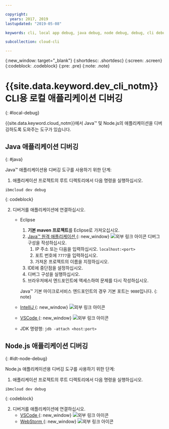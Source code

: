 ```yaml
---

copyright:
  years: 2017, 2019
lastupdated: "2019-05-08"

keywords: cli, local app debug, java debug, node debug, debug, cli debug, local cli, ibmcloud dev, dev debug

subcollection: cloud-cli

---
```


{:new_window: target="_blank"}
{:shortdesc: .shortdesc}
{:screen: .screen}
{:codeblock: .codeblock}
{:pre: .pre}
{:note: .note}

# {{site.data.keyword.dev_cli_notm}} CLI용 로컬 애플리케이션 디버깅
{: #local-debug}

{{site.data.keyword.cloud_notm}}에서 Java&trade; 및 Node.js의 애플리케이션을 디버깅하도록 도와주는 도구가 있습니다.

## Java 애플리케이션 디버깅
{: #java}

Java&trade; 애플리케이션용 디버깅 도구를 사용하기 위한 단계:

1. 애플리케이션 프로젝트의 루트 디렉토리에서 다음 명령을 실행하십시오.

  ```
ibmcloud dev debug
  ```
  {: codeblock}

2. 디버거를 애플리케이션에 연결하십시오.

	* Eclipse
      1. **기본 maven 프로젝트**를 Eclipse로 가져오십시오.
      2. [Java&trade; 원격 애플리케이션 ](http://help.eclipse.org/neon/index.jsp?topic=%2Forg.eclipse.jdt.doc.user%2Ftasks%2Ftask-remotejava_launch_config.htm){: new_window} ![외부 링크 아이콘](../../icons/launch-glyph.svg "외부 링크 아이콘") 디버그 구성을 작성하십시오.
         1. IP 주소 또는 다음을 입력하십시오. `localhost:<port>`  
         2. 포트 번호에 `7777`을 입력하십시오.
         3. 가져온 프로젝트의 이름을 지정하십시오.
      6. IDE에 중단점을 설정하십시오.
      7. 디버그 구성을 실행하십시오.
      8. 브라우저에서 엔드포인트에 액세스하여 문제를 다시 작성하십시오.  
	   
	   Java&trade; 기본 마이크로서비스 엔드포인트의 경우 기본 포트는 `9080`입니다.
	   {: note}

	* [IntelliJ ](https://www.jetbrains.com/help/idea/2016.3/run-debug-configuration-remote.html){: new_window} ![외부 링크 아이콘](../../icons/launch-glyph.svg "외부 링크 아이콘")
	* [VSCode ](https://marketplace.visualstudio.com/items?itemName=donjayamanne.javadebugger){: new_window} ![외부 링크 아이콘](../../icons/launch-glyph.svg "외부 링크 아이콘")
	* JDK 명령행: `jdb -attach <host:port>`

## Node.js 애플리케이션 디버깅
{: #idt-node-debug}

Node.js 애플리케이션용 디버깅 도구를 사용하기 위한 단계:

1. 애플리케이션 프로젝트의 루트 디렉토리에서 다음 명령을 실행하십시오.
  ```
ibmcloud dev debug
  ```
  {: codeblock}

2. 디버거를 애플리케이션에 연결하십시오.
	* [VSCode ](https://blog.docker.com/2016/07/live-debugging-docker/){: new_window} ![외부 링크 아이콘](../../icons/launch-glyph.svg "외부 링크 아이콘")
	* [WebStorm ](https://blog.alexseifert.com/2016/10/25/debugging-node-js-in-a-docker-container-with-webstorm/){: new_window} ![외부 링크 아이콘](../../icons/launch-glyph.svg "외부 링크 아이콘")


<!--
## Swift application debugging - content from mike tunnicliffe
{: #swift}

Steps to enable debug for a Swift application:  

1. On the App server (or system where the Swift application will execute), you should start the 'lldb server':
 - `lldb-server platform -->
<!-- listen <port number>`
2. On the App server, build the Kitura-based server application using the debug configuration:
 - `swift build debug`
3. On the App server, start the Kitura-based server application:
 - `./build/debug/Kitura-Starter`
4. On the client system (also known as the host system), start the 'lldb client':
 - `lldb`
5. Configure lldb client to connect to lldb-server:
 - `(lldb) platform select remote-linux`
 - `(lldb) platform connect connect://<ip address server>:<port number server>`
6. Execute commands to debug remote program:
 - `(lldb) process attach -->
<!--pid 3626`
-->
